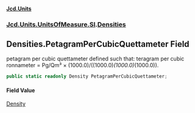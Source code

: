 #### [Jcd.Units](index 'index')
### [Jcd.Units.UnitsOfMeasure.SI](Jcd.Units.UnitsOfMeasure.SI 'Jcd.Units.UnitsOfMeasure.SI').[Densities](Densities 'Jcd.Units.UnitsOfMeasure.SI.Densities')

## Densities.PetagramPerCubicQuettameter Field

petagram per cubic quettameter defined such that: teragram per cubic ronnameter = Pg/Qm³ ×
(1000.0)/((1000.0)*(1000.0)*(1000.0)).

```csharp
public static readonly Density PetagramPerCubicQuettameter;
```

#### Field Value
[Density](Density 'Jcd.Units.UnitTypes.Density')